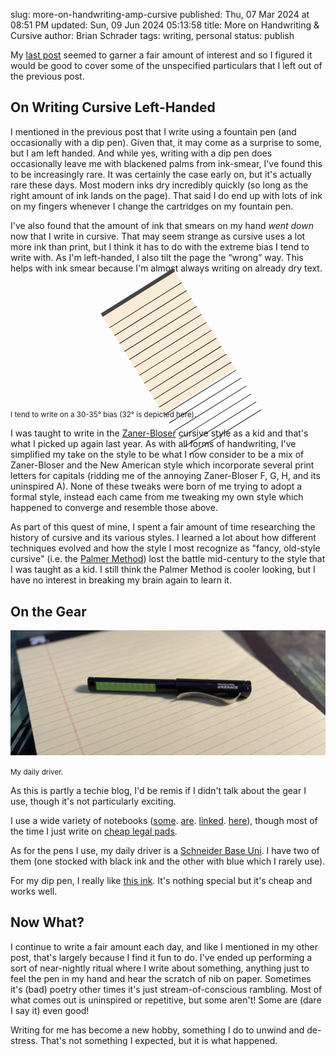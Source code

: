 slug: more-on-handwriting-amp-cursive
published: Thu, 07 Mar 2024 at 08:51 PM
updated: Sun, 09 Jun 2024 05:13:58 
title: More on Handwriting &amp; Cursive
author: Brian Schrader
tags: writing, personal
status: publish

My [last post][1] seemed to garner a fair amount of interest and so I figured it would be good to cover some of the unspecified particulars that I left out of the previous post.

[1]: /archive/on-handwriting-and-switching-to-cursive/


## On Writing Cursive Left-Handed

I mentioned in the previous post that I write using a fountain pen (and occasionally with a dip pen). Given that, it may come as a surprise to some, but I am left handed. And while yes, writing with a dip pen does occasionally leave me with blackened palms from ink-smear, I've found this to be increasingly rare. It was certainly the case early on, but it's actually rare these days. Most modern inks dry incredibly quickly (so long as the right amount of ink lands on the page). That said I do end up with lots of ink on my fingers whenever I change the cartridges on my fountain pen.

I've also found that the amount of ink that smears on my hand *went down* now that I write in cursive. That may seem strange as cursive uses a lot more ink than print, but I think it has to do with the extreme bias I tend to write with. As I'm left-handed, I also tilt the page the <q>wrong</q> way. This helps with ink smear because I'm almost always writing on already dry text.

<div class="image-center">
    <figure title="This figure depicts a piece of legal paper tilted 32 degrees. It may not render correctly outside of a browser because it's just a hacky HTML div.">
        <div style="
            margin-right: auto;
            margin-left: auto;
            padding-top: 0.4rem;
            width: 8.5rem;
            height: 11rem;
            transform: rotate(-32deg);
            background-color: antiquewhite;
            border-top: solid #444 0.4rem;
        ">
            <hr style="color: lightgrey;">
            <hr style="color: lightgrey;">
            <hr style="color: lightgrey;">
            <hr style="color: lightgrey;">
            <hr style="color: lightgrey;">
            <hr style="color: lightgrey;">
            <hr style="color: lightgrey;">
            <hr style="color: lightgrey;">
            <hr style="color: lightgrey;">
            <hr style="color: lightgrey;">
            <hr style="color: lightgrey;">
            <hr style="color: lightgrey;">
            <hr style="color: lightgrey;">
            <hr style="color: lightgrey;">
            <hr style="color: lightgrey;">
            <hr style="color: lightgrey;">
            <hr style="color: lightgrey;">
        </div>
    </figure>
    <figcaption class="text-center">
        <small>I tend to write on a 30-35° bias (32° is depicted here).</small>
    </figcaption>
</div>

I was taught to write in the [Zaner-Bloser][2] cursive style as a kid and that's what I picked up again last year. As with all forms of handwriting, I've simplified my take on the style to be what I now consider to be a mix of Zaner-Bloser and the New American style which incorporate several print letters for capitals (ridding me of the annoying Zaner-Bloser F, G, H, and its uninspired A). None of these tweaks were born of me trying to adopt a formal style, instead each came from me tweaking my own style which happened to converge and resemble those above.

As part of this quest of mine, I spent a fair amount of time researching the history of cursive and its various styles. I learned a lot about how different  techniques evolved and how the style I most recognize as "fancy, old-style cursive" (i.e. the [Palmer Method][3]) lost the battle mid-century to the style that I was taught as a kid. I still think the Palmer Method is cooler looking, but I have no interest in breaking my brain again to learn it.

[2]: https://en.wikipedia.org/wiki/Zaner-Bloser_(teaching_script)
[3]: https://en.wikipedia.org/wiki/Palmer_Method#/media/File:Palmer_Method_sample.jpg


## On the Gear

![Pen and paper on my desk](/images/blog/pen-paper.jpg)
<div class="text-center"><small>
    My daily driver.
</small></div>

As this is partly a techie blog, I'd be remis if I didn't talk about the gear I use, though it's not particularly exciting.

I use a wide variety of notebooks ([some][4]. [are][5]. [linked][6]. [here][7]), though most of the time I just write on [cheap legal pads][8].

As for the pens I use, my daily driver is a [Schneider Base Uni][10]. I have two of them (one stocked with black ink and the other with blue which I rarely use).

For my dip pen, I really like [this ink][8]. It's nothing special but it's cheap and works well.

[4]: https://www.amazon.com/gp/product/B07YLTJHH4/
[5]: https://www.amazon.com/gp/product/B0BLC876QN/
[6]: https://www.amazon.com/gp/product/B0027Z14AG/
[7]: https://www.amazon.com/gp/product/B07PLR8DJZ/


[8]: https://www.amazon.com/gp/product/B004YK4VHA/
[9]: https://www.amazon.com/gp/product/B0C4T4Z24N/
[10]: https://www.amazon.com/Schneider-Fountain-Medium-Barrel-160201/dp/B001B2IFLM?th=1


## Now What?

I continue to write a fair amount each day, and like I mentioned in my other post, that's largely because I find it fun to do. I've ended up performing a sort of near-nightly ritual where I write about something, anything just to feel the pen in my hand and hear the scratch of nib on paper. Sometimes it's (bad) poetry other times it's just stream-of-conscious rambling. Most of what comes out is uninspired or repetitive, but some aren't! Some are (dare I say it) even good!

Writing for me has become a new hobby, something I do to unwind and de-stress. That's not something I expected, but it is what happened.
